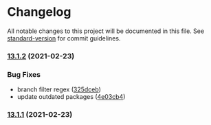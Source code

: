 # Changelog

All notable changes to this project will be documented in this file. See [standard-version](https://github.com/conventional-changelog/standard-version) for commit guidelines.

### [13.1.2](https://github.com/mojaloop/central-ledger/compare/v13.1.1...v13.1.2) (2021-02-23)


### Bug Fixes

* branch filter regex ([325dceb](https://github.com/mojaloop/central-ledger/commit/325dceb9b1b2afdbcd6a7fda32a161025fe57022))
* update outdated packages ([4e03cb4](https://github.com/mojaloop/central-ledger/commit/4e03cb4cc8ef6eb6fc98e9dc8b896a10df8434ff))

### [13.1.1](https://github.com/mojaloop/central-ledger/compare/v13.1.0...v13.1.1) (2021-02-23)
